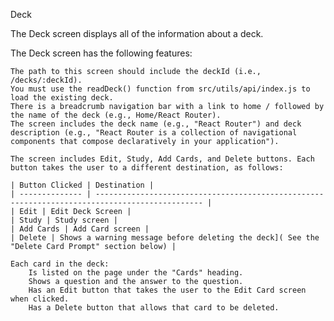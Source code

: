 Deck

The Deck screen displays all of the information about a deck.

The Deck screen has the following features:

    The path to this screen should include the deckId (i.e., /decks/:deckId).
    You must use the readDeck() function from src/utils/api/index.js to load the existing deck.
    There is a breadcrumb navigation bar with a link to home / followed by the name of the deck (e.g., Home/React Router).
    The screen includes the deck name (e.g., "React Router") and deck description (e.g., "React Router is a collection of navigational components that compose declaratively in your application").

    The screen includes Edit, Study, Add Cards, and Delete buttons. Each button takes the user to a different destination, as follows:

    | Button Clicked | Destination |
    | -------------- | ---------------------------------------------------------------------------------------------- |
    | Edit | Edit Deck Screen |
    | Study | Study screen |
    | Add Cards | Add Card screen |
    | Delete | Shows a warning message before deleting the deck]( See the "Delete Card Prompt" section below) |

    Each card in the deck:
        Is listed on the page under the "Cards" heading.
        Shows a question and the answer to the question.
        Has an Edit button that takes the user to the Edit Card screen when clicked.
        Has a Delete button that allows that card to be deleted.

